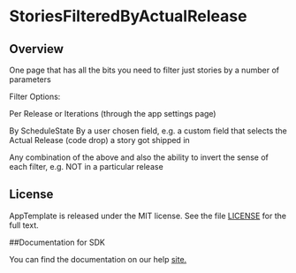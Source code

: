 StoriesFilteredByActualRelease
==============================

## Overview

One page that has all the bits you need to filter just stories by a number of parameters

Filter Options:

Per Release or Iterations (through the app settings page)

By ScheduleState
By a user chosen field, e.g. a custom field that selects the Actual Release (code drop) a story got shipped in

Any combination of the above and also the ability to invert the sense of each filter, e.g. NOT in a particular 
release

## License

AppTemplate is released under the MIT license.  See the file [LICENSE](./LICENSE) for the full text.

##Documentation for SDK

You can find the documentation on our help [site.](https://help.rallydev.com/apps/2.0rc3/doc/)
